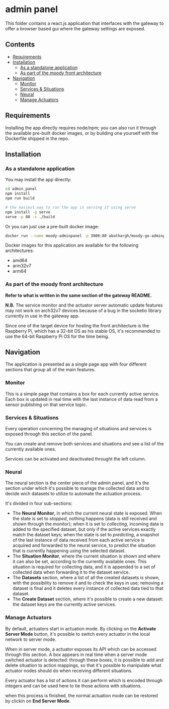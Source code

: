 # admin panel

This folder contains a react.js application that interfaces with the gateway to offer a browser based gui where the gateway settings are exposed. 

## Contents

- [Requirements](#requirements)
- [Installation](#installation)
    - [As a standalone application](#As-a-standalone-application)
    - [As part of the moody front architecture](#as-part-of-the-moody-front-architecture)
- [Navigation](#navigation)
    - [Monitor](#monitor)
    - [Services & Situations](#services-&-situations)
    - [Neural](#neural)
    - [Manage Actuators](#manage-actuators)

## Requirements

Installing the app directly requires node/npm; you can also run it through the available pre-built docker images, or by building one yourself with the Dockerfile shipped in the repo.

## Installation

### As a standalone application

You may install the app directly:

```bash
cd admin_panel
npm install
npm run build

# the easiest way to run the app is serving it using serve
npm install -g serve
serve -p 80 -s ./build
```

Or you can just use a pre-built docker image:

```bash
docker run --name moody-adminpanel -p 3000:80 abathargh/moody-go-adminpanel:latest
```

Docker images for this application are available for the following architectures:
- amd64
- arm32v7
- arm64

### As part of the moody front architecture

**Refer to what is written in the same section of the gateway README.**
 
**N.B.** The service monitor and the actuator server automatic update features may not work on arch32v7 devices because of a bug in the socketio library currently in use in the gateway app.

Since one of the target device for hosting the front architecture is the Raspberry Pi, which has a 32-bit OS as his stable OS, it's recommended to use the 64-bit Raspberry Pi OS for the time being.

## Navigation

The application is presented as a single page app with four different sections that group all of the main features.

### Monitor

This is a simple page that contains a box for each currently active service. Each box is updated in real time with the last instance of data read from a sensor publishing on that service topic.

### Services & Situations

Every operation concerning the managing of situations and services is exposed through this section of the panel.

You can create and remove both services and situations and see a list of the currently available ones.

Services can be activated and deactivated throught the left column.

### Neural

The neural section is the center piece of the admin panel, and it's the section under which it's possible to manage the collected data and to decide wich datasets to utilize to automate the actuation process.

It's divided in four sub-sections:
 - The **Neural Monitor**, in which the current neural state is exposed. When the state is set to *stopped*, nothing happens (data is still received and shown through the monitor); when it is set to *collecting*, incoming data is added to the specified dataset, but only if the active services exactly match the dataset keys; when the state is set to *predicting*, a snapshot of the last instance of data received from each active service is acquired and forwarded to the neural service, to predict the situation that is currently happening using the selected dataset.
 - The **Situation Monitor**, where the current situation is shown and where it can also be set, according to the currently available ones. This situation is required for collecting data, and it is appended to a set of collected data when forwarding it to the dataset service.
 - The **Datasets** section, where a list of all the created datasets is shown, with the possibility to remove it and to check the keys in use; removing a dataset is final and it deletes every instance of collected data tied to that dataset.
 - The **Create Dataset** section, where it's possible to create a new dataset: the dataset keys are the currently active services.

### Manage Actuators

By default, actuators start in actuation mode. By clicking on the **Activate Server Mode** button, it's possible to switch every actuator in the local network to server mode.

When in server mode, a actuator exposes its API which can be accessed through this section.
A box appears in real time when a server mode switched actuator is detected: through these boxes, it is possible to add and delete situation to action mappings, so that it's possible to manipulate what actuator nodes should do when receiving different situations.

Every actuator has a list of actions it can perform which is encoded through integers and can be used here to tie those actions with situations.

when this process is finished, the normal actuation mode can be restored by clickin on **End Server Mode**.

